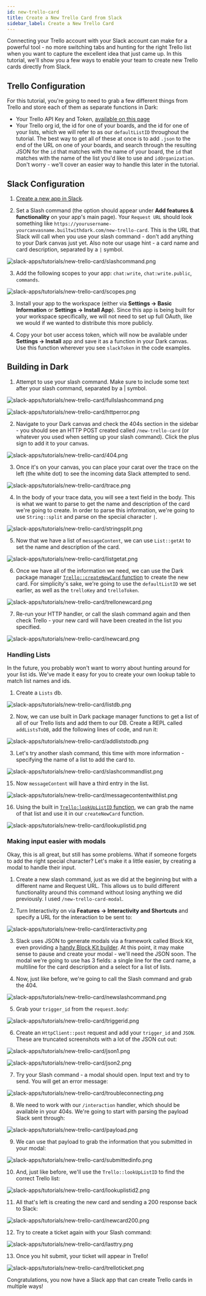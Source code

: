 ```yaml
---
id: new-trello-card
title: Create a New Trello Card from Slack
sidebar_label: Create a New Trello Card
---
```


Connecting your Trello account with your Slack account can make for a powerful
tool - no more switching tabs and hunting for the right Trello list when you
want to capture the excellent idea that just came up. In this tutorial, we'll
show you a few ways to enable your team to create new Trello cards directly from
Slack.

## Trello Configuration

For this tutorial, you're going to need to grab a few different things from
Trello and store each of them as separate functions in Dark:

- Your Trello API Key and Token,
  [available on this page](https://trello.com/app-key/)
- Your Trello org id, the id for one of your boards, and the id for one of your
  lists, which we will refer to as our `defaultListID` throughout the tutorial.
  The best way to get all of these at once is to add `.json` to the end of the
  URL on one of your boards, and search through the resulting JSON for the `id`
  that matches with the name of your board, the `id` that matches with the name
  of the list you'd like to use and `idOrganization`. Don't worry - we'll cover
  an easier way to handle this later in the tutorial.

## Slack Configuration

1. [Create a new app in Slack](https://api.slack.com/apps).

2. Set a Slash command (the option should appear under **Add features &
   functionality** on your app's main page). Your `Request URL` should look
   something like
   `https://yourusername-yourcanvasname.builtwithdark.com/new-trello-card`. This
   is the URL that Slack will call when you use your slash command - don't add
   anything to your Dark canvas just yet. Also note our usage hint - a card name
   and card description, separated by a `|` symbol.

![slack-apps/tutorials/new-trello-card/slashcommand.png](/docs/img/slack-apps/tutorials/new-trello-card/slashcommand.png)

3. Add the following scopes to your app: `chat:write`, `chat:write.public`,
   `commands`.

![slack-apps/tutorials/new-trello-card/scopes.png](/docs/img/slack-apps/tutorials/new-trello-card/scopes.png)

3. Install your app to the workspace (either via **Settings -> Basic
   Information** or **Settings -> Install App**). Since this app is being built
   for your workspace specifically, we will not need to set up full OAuth, like
   we would if we wanted to distribute this more publicly.

4. Copy your bot user access token, which will now be available under **Settings
   -> Install** app and save it as a function in your Dark canvas. Use this
   function wherever you see `slackToken` in the code examples.

## Building in Dark

1. Attempt to use your slash command. Make sure to include some text after your
   slash command, separated by a | symbol.

![slack-apps/tutorials/new-trello-card/fullslashcommand.png](/docs/img/slack-apps/tutorials/new-trello-card/fullslashcommand.png)

![slack-apps/tutorials/new-trello-card/httperror.png](/docs/img/slack-apps/tutorials/new-trello-card/httperror.png)

2. Navigate to your Dark canvas and check the 404s section in the sidebar - you
   should see an HTTP POST created called `/new-trello-card` (or whatever you
   used when setting up your slash command). Click the plus sign to add it to
   your canvas.

![slack-apps/tutorials/new-trello-card/404.png](/docs/img/slack-apps/tutorials/new-trello-card/404.png)

3. Once it's on your canvas, you can place your carat over the trace on the left
   (the white dot) to see the incoming data Slack attempted to send.

![slack-apps/tutorials/new-trello-card/trace.png](/docs/img/slack-apps/tutorials/new-trello-card/trace.png)

4. In the body of your trace data, you will see a text field in the body. This
   is what we want to parse to get the name and description of the card we're
   going to create. In order to parse this information, we're going to use
   `String::split` and parse on the special character `|`.

![slack-apps/tutorials/new-trello-card/stringsplit.png](/docs/img/slack-apps/tutorials/new-trello-card/stringsplit.png)

5. Now that we have a list of `messageContent`, we can use `List::getAt` to set
   the name and description of the card.

![slack-apps/tutorials/new-trello-card/listgetat.png](/docs/img/slack-apps/tutorials/new-trello-card/listgetat.png)

6. Once we have all of the information we need, we can use the Dark package
   manager [`Trello::createNewCard` function](....\packages.md#createNewCard) to
   create the new card. For simplicity's sake, we're going to use the
   `defaultListID` we set earlier, as well as the `trelloKey` and `trelloToken`.

![slack-apps/tutorials/new-trello-card/trellonewcard.png](/docs/img/slack-apps/tutorials/new-trello-card/trellonewcard.png)

7. Re-run your HTTP handler, or call the slash command again and then check
   Trello - your new card will have been created in the list you specified.

![slack-apps/tutorials/new-trello-card/newcard.png](/docs/img/slack-apps/tutorials/new-trello-card/newcard.png)

### Handling Lists

In the future, you probably won't want to worry about hunting around for your
list ids. We've made it easy for you to create your own lookup table to match
list names and ids.

1. Create a `Lists` db.

![slack-apps/tutorials/new-trello-card/listdb.png](/docs/img/slack-apps/tutorials/new-trello-card/listdb.png)

2. Now, we can use built in Dark package manager functions to get a list of all
   of our Trello lists and add them to our DB. Create a REPL called
   `addListsToDB`, add the following lines of code, and run it:

![slack-apps/tutorials/new-trello-card/addliststodb.png](/docs/img/slack-apps/tutorials/new-trello-card/addliststodb.png)

3. Let's try another slash command, this time with more information - specifying
   the name of a list to add the card to.

![slack-apps/tutorials/new-trello-card/slashcommandlist.png](/docs/img/slack-apps/tutorials/new-trello-card/slashcommandlist.png)

15. Now `messageContent` will have a third entry in the list.

![slack-apps/tutorials/new-trello-card/messagecontentwithlist.png](/docs/img/slack-apps/tutorials/new-trello-card/messagecontentwithlist.png)

16. Using the built in
    [`Trello:lookUpListID` function](....\packages.md#lookuplistid), we can grab
    the name of that list and use it in our `createNewCard` function.

![slack-apps/tutorials/new-trello-card/lookuplistid.png](/docs/img/slack-apps/tutorials/new-trello-card/lookuplistid.png)

### Making input easier with modals

Okay, this is all great, but still has some problems. What if someone forgets to
add the right special character? Let's make it a little easier, by creating a
modal to handle their input.

1. Create a new slash command, just as we did at the beginning but with a
   different name and Request URL. This allows us to build different
   functionality around this command without losing anything we did previously.
   I used `/new-trello-card-modal`.

2. Turn Interactivity on via **Features -> Interactivity and Shortcuts** and
   specify a URL for the interaction to be sent to:

![slack-apps/tutorials/new-trello-card/interactivity.png](/docs/img/slack-apps/tutorials/new-trello-card/interactivity.png)

3. Slack uses JSON to generate modals via a framework called Block Kit, even
   providing a
   [handy Block Kit builder](https://api.slack.com/tools/block-kit-builder). At
   this point, it may make sense to pause and create your modal - we'll need the
   JSON soon. The modal we're going to use has 3 fields: a single line for the
   card name, a multiline for the card description and a select for a list of
   lists.

4. Now, just like before, we're going to call the Slash command and grab
   the 404.

![slack-apps/tutorials/new-trello-card/newslashcommand.png](/docs/img/slack-apps/tutorials/new-trello-card/newslashcommand.png)

5. Grab your `trigger_id` from the `request.body`:

![slack-apps/tutorials/new-trello-card/triggerid.png](/docs/img/slack-apps/tutorials/new-trello-card/triggerid.png)

6. Create an `HttpClient::post` request and add your `trigger_id` and `JSON`.
   These are truncated screenshots with a lot of the JSON cut out:

![slack-apps/tutorials/new-trello-card/json1.png](/docs/img/slack-apps/tutorials/new-trello-card/json1.png)

![slack-apps/tutorials/new-trello-card/json2.png](/docs/img/slack-apps/tutorials/new-trello-card/json2.png)

7. Try your Slash command - a modal should open. Input text and try to send. You
   will get an error message:

![slack-apps/tutorials/new-trello-card/troubleconnecting.png](/docs/img/slack-apps/tutorials/new-trello-card/troubleconnecting.png)

8. We need to work with our `/interaction` handler, which should be available in
   your 404s. We're going to start with parsing the payload Slack sent through:

![slack-apps/tutorials/new-trello-card/payload.png](/docs/img/slack-apps/tutorials/new-trello-card/payload.png)

9. We can use that payload to grab the information that you submitted in your
   modal:

![slack-apps/tutorials/new-trello-card/submittedinfo.png](/docs/img/slack-apps/tutorials/new-trello-card/submittedinfo.png)

10. And, just like before, we'll use the `Trello::lookUpListID` to find the
    correct Trello list:

![slack-apps/tutorials/new-trello-card/lookuplistid2.png](/docs/img/slack-apps/tutorials/new-trello-card/lookuplistid2.png)

11. All that's left is creating the new card and sending a 200 response back to
    Slack:

![slack-apps/tutorials/new-trello-card/newcard200.png](/docs/img/slack-apps/tutorials/new-trello-card/newcard200.png)

12. Try to create a ticket again with your Slash command:

![slack-apps/tutorials/new-trello-card/lasttry.png](/docs/img/slack-apps/tutorials/new-trello-card/lasttry.png)

13. Once you hit submit, your ticket will appear in Trello!

![slack-apps/tutorials/new-trello-card/trelloticket.png](/docs/img/slack-apps/tutorials/new-trello-card/trelloticket.png)

Congratulations, you now have a Slack app that can create Trello cards in
multiple ways!
